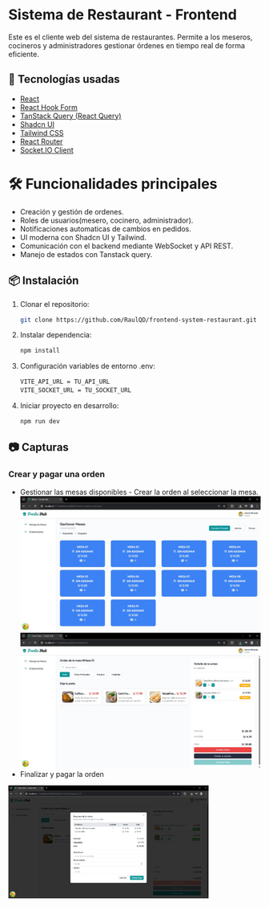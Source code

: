 # Sistema de Restaurant - Frontend

Este es el cliente web del sistema de restaurantes. Permite a los meseros, cocineros y administradores gestionar órdenes en tiempo real de forma eficiente.

## 🚀 Tecnologías usadas

- [React](https://react.dev/)
- [React Hook Form](https://react-hook-form.com/)
- [TanStack Query (React Query)](https://tanstack.com/query/latest)
- [Shadcn UI](https://ui.shadcn.dev/)
- [Tailwind CSS](https://tailwindcss.com/)
- [React Router](https://reactrouter.com/)
- [Socket.IO Client](https://socket.io/)

# 🛠️ Funcionalidades principales
- Creación y gestión de ordenes.
- Roles de usuarios(mesero, cocinero, administrador).
- Notificaciones automaticas de cambios en pedidos.
- UI moderna con Shadcn UI y Tailwind.
- Comunicación con el backend mediante WebSocket y API REST.
- Manejo de estados con Tanstack query.

## 📦 Instalación

1. Clonar el repositorio:

   ```bash
   git clone https://github.com/RaulQD/frontend-system-restaurant.git

   ```
2. Instalar dependencia:

   ```bash
   npm install
   ```
3. Configuración variables de entorno .env:
   
   ```bash
   VITE_API_URL = TU_API_URL
   VITE_SOCKET_URL = TU_SOCKET_URL
   ```
4. Iniciar proyecto en desarrollo:

   ```bash
   npm run dev
   ```

## 📷 Capturas 

### Crear y pagar una orden
- Gestionar las mesas disponibles                                                - Crear la orden al seleccionar la mesa.                           
<img src="./screenshots/Gestion_de_mesas.webp" alt="Crear Orden" width="500" /> <img src="./screenshots/agregar_items.webp" alt="Agregar Items" width="500" />
- Finalizar y pagar la orden
<img src="./screenshots/pagar_orden.webp" alt="Pagar Orden" width="400" />
